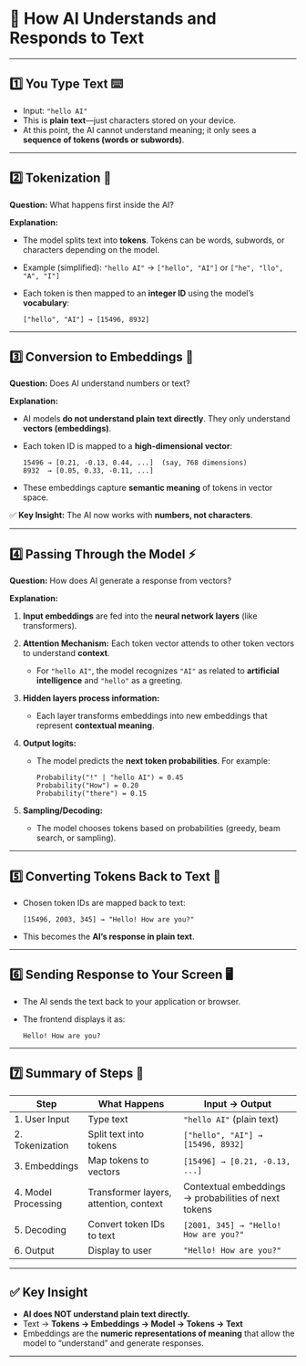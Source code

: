 
# 🤖 **How AI Understands and Responds to Text**

---

## **1️⃣ You Type Text** ⌨️

* Input: `"hello AI"`
* This is **plain text**—just characters stored on your device.
* At this point, the AI cannot understand meaning; it only sees a **sequence of tokens (words or subwords)**.

---

## **2️⃣ Tokenization** 🔡

**Question:** What happens first inside the AI?

**Explanation:**

* The model splits text into **tokens**. Tokens can be words, subwords, or characters depending on the model.

* Example (simplified): `"hello AI"` → `["hello", "AI"]` or `["he", "llo", "A", "I"]`

* Each token is then mapped to an **integer ID** using the model’s **vocabulary**:

  ```
  ["hello", "AI"] → [15496, 8932]
  ```

---

## **3️⃣ Conversion to Embeddings** 🧮

**Question:** Does AI understand numbers or text?

**Explanation:**

* AI models **do not understand plain text directly**. They only understand **vectors (embeddings)**.
* Each token ID is mapped to a **high-dimensional vector**:

  ```
  15496 → [0.21, -0.13, 0.44, ...]  (say, 768 dimensions)
  8932  → [0.05, 0.33, -0.11, ...]
  ```
* These embeddings capture **semantic meaning** of tokens in vector space.

✅ **Key Insight:** The AI now works with **numbers, not characters**.

---

## **4️⃣ Passing Through the Model** ⚡

**Question:** How does AI generate a response from vectors?

**Explanation:**

1. **Input embeddings** are fed into the **neural network layers** (like transformers).
2. **Attention Mechanism:** Each token vector attends to other token vectors to understand **context**.

   * For `"hello AI"`, the model recognizes `"AI"` as related to **artificial intelligence** and `"hello"` as a greeting.
3. **Hidden layers process information:**

   * Each layer transforms embeddings into new embeddings that represent **contextual meaning**.
4. **Output logits:**

   * The model predicts the **next token probabilities**. For example:

     ```
     Probability("!" | "hello AI") = 0.45
     Probability("How") = 0.20
     Probability("there") = 0.15
     ```
5. **Sampling/Decoding:**

   * The model chooses tokens based on probabilities (greedy, beam search, or sampling).

---

## **5️⃣ Converting Tokens Back to Text** 📝

* Chosen token IDs are mapped back to text:

  ```
  [15496, 2003, 345] → "Hello! How are you?"
  ```
* This becomes the **AI’s response in plain text**.

---

## **6️⃣ Sending Response to Your Screen** 🖥️

* The AI sends the text back to your application or browser.
* The frontend displays it as:

  ```
  Hello! How are you?
  ```

---

## **7️⃣ Summary of Steps** 🔄

| Step                | What Happens                           | Input → Output                                       |
| ------------------- | -------------------------------------- | ---------------------------------------------------- |
| 1. User Input       | Type text                              | `"hello AI"` (plain text)                            |
| 2. Tokenization     | Split text into tokens                 | `["hello", "AI"] → [15496, 8932]`                    |
| 3. Embeddings       | Map tokens to vectors                  | `[15496] → [0.21, -0.13, ...]`                       |
| 4. Model Processing | Transformer layers, attention, context | Contextual embeddings → probabilities of next tokens |
| 5. Decoding         | Convert token IDs to text              | `[2001, 345] → "Hello! How are you?"`                |
| 6. Output           | Display to user                        | `"Hello! How are you?"`                              |

---

## ✅ **Key Insight**

* **AI does NOT understand plain text directly.**
* Text → **Tokens → Embeddings → Model → Tokens → Text**
* Embeddings are the **numeric representations of meaning** that allow the model to “understand” and generate responses.

---